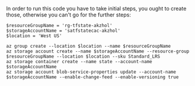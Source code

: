 In order to run this code you have to take initial steps, you ought to create those, otherwise you can't go for the further steps:

```
$resourceGroupName = 'rg-tfstate-akzhol'
$storageAccountName = 'satfstatecac-akzhol'
$location = 'West US'

az group create --location $location --name $resourceGroupName
az storage account create --name $storageAccountName --resource-group $resourceGroupName --location $location --sku Standard_LRS
az storage container create --name state --account-name $storageAccountName
az storage account blob-service-properties update --account-name $storageAccountName --enable-change-feed --enable-versioning true

```